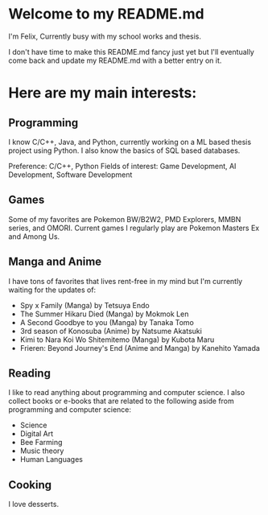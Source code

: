 # Welcome to my README.md

I'm Felix,
Currently busy with my school works and thesis.



I don't have time to make this README.md fancy just yet but I'll eventually come back and update my README.md with a better entry on it.

# Here are my main interests:

## Programming
I know C/C++, Java, and Python, currently working on a ML based thesis project using Python. I also know the basics of SQL based databases.

Preference: C/C++, Python
Fields of interest: Game Development, AI Development, Software Development

## Games
Some of my favorites are Pokemon BW/B2W2, PMD Explorers, MMBN series, and OMORI.
Current games I regularly play are Pokemon Masters Ex and Among Us.

## Manga and Anime
I have tons of favorites that lives rent-free in my mind but I'm currently waiting for the updates of:
- Spy x Family (Manga) by Tetsuya Endo
- The Summer Hikaru Died (Manga) by Mokmok Len
- A Second Goodbye to you (Manga) by Tanaka Tomo
- 3rd season of Konosuba (Anime) by Natsume Akatsuki
- Kimi to Nara Koi Wo Shitemitemo (Manga) by Kubota Maru
- Frieren: Beyond Journey's End (Anime and Manga) by Kanehito Yamada

## Reading
I like to read anything about programming and computer science. I also collect books or e-books that are related to the following aside from programming and computer science:
- Science
- Digital Art
- Bee Farming
- Music theory
- Human Languages

## Cooking
I love desserts.
